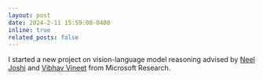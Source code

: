 ```yaml
---
layout: post
date: 2024-2-11 15:59:00-0400
inline: true
related_posts: false
---
```


I started a new project on vision-language model reasoning advised by [Neel Joshi](https://neelj.com/) and [Vibhav Vineet](https://vibhav-vineet.github.io/) from Microsoft Research.
